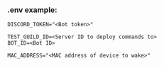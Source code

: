 ### .env example:
```
DISCORD_TOKEN="<Bot token>"

TEST_GUILD_ID=<Server ID to deploy commands to>
BOT_ID=<Bot ID>

MAC_ADDRESS="<MAC address of device to wake>"
```
